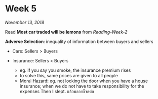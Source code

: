 # Week 5

*November 13, 2018*

Read **Most car traded will be lemons** from *Reading-Week-2*

**Adverse Selection**: inequality of information between buyers and sellers

 - Cars: Sellers > Buyers

 - Insurance: Sellers < Buyers

    - eg. if you say you smoke, the insurance premium rises
    - to solve this, same prices are given to all people
    - Moral Hazard: eg. not locking the door when you have a house insurance; when we do not have to take responsibility for the expenses
Then I slept. แล้วพลอยก็จดต่อ
